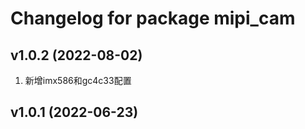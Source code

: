 # Changelog for package mipi_cam
v1.0.2 (2022-08-02)
------------------
1. 新增imx586和gc4c33配置

v1.0.1 (2022-06-23)
------------------
